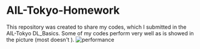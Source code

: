 # AIL-Tokyo-Homework
This repository was created to share my codes,
which I submitted in the AIL-Tokyo DL_Basics.
Some of my codes perform very well as is showed in the picture (most doesn't ).
![performance](https://cloud.githubusercontent.com/assets/22509566/24919476/d3ebe84a-1f1e-11e7-85eb-e5ae8c1aa90e.png)
